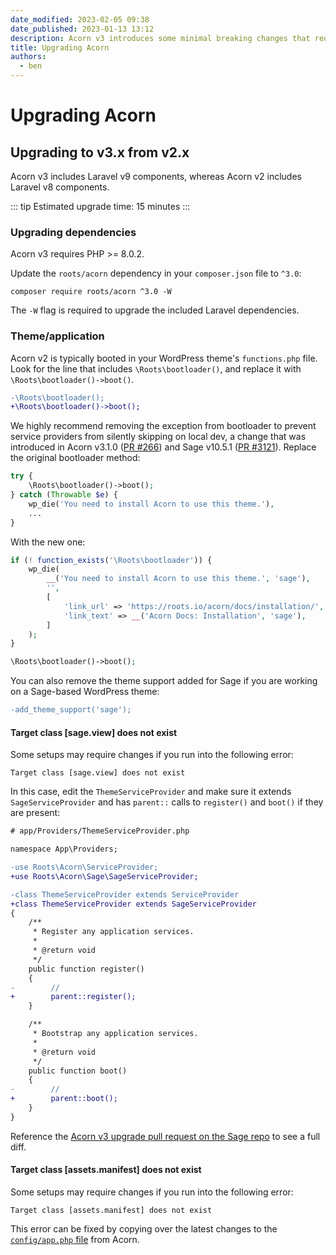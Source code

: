 ```yaml
---
date_modified: 2023-02-05 09:38
date_published: 2023-01-13 13:12
description: Acorn v3 introduces some minimal breaking changes that require updates when coming from Acorn v2.
title: Upgrading Acorn
authors:
  - ben
---
```


# Upgrading Acorn

## Upgrading to v3.x from v2.x

Acorn v3 includes Laravel v9 components, whereas Acorn v2 includes Laravel v8 components.

::: tip
Estimated upgrade time: 15 minutes
:::

### Upgrading dependencies

Acorn v3 requires PHP >= 8.0.2.

Update the `roots/acorn` dependency in your `composer.json` file to `^3.0`:

```shell
composer require roots/acorn ^3.0 -W
```

The `-W` flag is required to upgrade the included Laravel dependencies.

### Theme/application

Acorn v2 is typically booted in your WordPress theme's `functions.php` file. Look for the line that includes `\Roots\bootloader()`, and replace it with `\Roots\bootloader()->boot()`.

```diff
-\Roots\bootloader();
+\Roots\bootloader()->boot();
```

We highly recommend removing the exception from bootloader to prevent service providers from silently skipping on local dev, a change that was introduced in Acorn v3.1.0 ([PR #266](https://github.com/roots/acorn/pull/266)) and Sage v10.5.1 ([PR #3121](https://github.com/roots/sage/pull/3121/files)). Replace the original bootloader method:

```php
try {
    \Roots\bootloader()->boot();
} catch (Throwable $e) {
    wp_die('You need to install Acorn to use this theme.'),
    ...
}
```

With the new one:

```php
if (! function_exists('\Roots\bootloader')) {
    wp_die(
        __('You need to install Acorn to use this theme.', 'sage'),
        '',
        [
            'link_url' => 'https://roots.io/acorn/docs/installation/',
            'link_text' => __('Acorn Docs: Installation', 'sage'),
        ]
    );
}

\Roots\bootloader()->boot();
```

You can also remove the theme support added for Sage if you are working on a Sage-based WordPress theme:

```diff
-add_theme_support('sage');
```

#### Target class [sage.view] does not exist

Some setups may require changes if you run into the following error:

```plaintext
Target class [sage.view] does not exist
```

In this case, edit the `ThemeServiceProvider` and make sure it extends `SageServiceProvider` and has `parent::` calls to `register()` and `boot()` if they are present:

```diff
# app/Providers/ThemeServiceProvider.php

namespace App\Providers;

-use Roots\Acorn\ServiceProvider;
+use Roots\Acorn\Sage\SageServiceProvider;

-class ThemeServiceProvider extends ServiceProvider
+class ThemeServiceProvider extends SageServiceProvider
{
    /**
     * Register any application services.
     *
     * @return void
     */
    public function register()
    {
-        //
+        parent::register();
    }

    /**
     * Bootstrap any application services.
     *
     * @return void
     */
    public function boot()
    {
-        //
+        parent::boot();
    }
}
```

Reference the [Acorn v3 upgrade pull request on the Sage repo](https://github.com/roots/sage/pull/3097) to see a full diff.

#### Target class [assets.manifest] does not exist

Some setups may require changes if you run into the following error:

```plaintext
Target class [assets.manifest] does not exist
```

This error can be fixed by copying over the latest changes to the [`config/app.php` file](https://github.com/roots/acorn/blob/67cce76e6ca13e28acaced3333d77e2f779b07a3/config/app.php) from Acorn.

